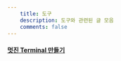 ```yaml
---
    title: 도구
    description: 도구와 관련된 글 모음
    comments: false
---
```


#### [멋진 Terminal 만들기](https://beomi.github.io/2017/07/07/Beautify-ZSH/)  